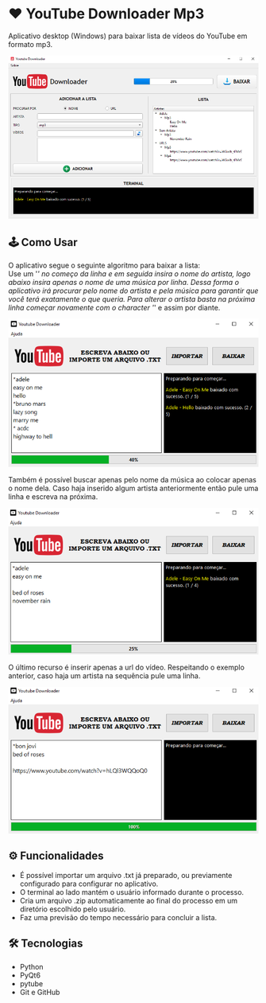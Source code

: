 # ❤ YouTube Downloader Mp3

Aplicativo desktop (Windows) para baixar lista de vídeos do YouTube em formato mp3.

![preview](./.github/preview.png)

## 🕹 Como Usar
O aplicativo segue o seguinte algoritmo para baixar a lista: <br>
Use um '*' no começo da linha e em seguida insira o nome do artista, logo abaixo insira apenas o nome de uma
música por linha. Dessa forma o aplicativo irá procurar pelo nome do artista e pela música para garantir que você
terá exatamente o que queria.
Para alterar o artista basta na próxima linha começar novamente com o character '*' e assim por diante.

![example1](./.github/example1.png)

Também é possível buscar apenas pelo nome da música ao colocar apenas o nome dela. Caso haja inserido algum artista
anteriormente então pule uma linha e escreva na próxima.

![example2](./.github/example2.png)

O último recurso é inserir apenas a url do vídeo. Respeitando o exemplo anterior, caso haja um artista na sequência pule
uma linha.

![example2](./.github/example3.png)


## ⚙ Funcionalidades

- É possível importar um arquivo .txt já preparado, ou previamente configurado para configurar no aplicativo.
- O terminal ao lado mantém o usuário informado durante o processo.
- Cria um arquivo .zip automaticamente ao final do processo em um diretório escolhido pelo usuário.
- Faz uma previsão do tempo necessário para concluir a lista.

## 🛠 Tecnologias

- Python
- PyQt6
- pytube
- Git e GitHub